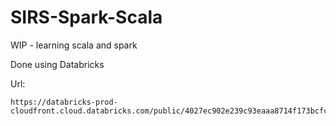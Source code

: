 # SIRS-Spark-Scala
WIP - learning scala and spark

Done using Databricks

Url:
```
https://databricks-prod-cloudfront.cloud.databricks.com/public/4027ec902e239c93eaaa8714f173bcfc/6364702357600672/3250608942824398/8864359384473848/latest.html
```
